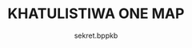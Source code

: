 ---
author: sekret.bppkb
title: "KHATULISTIWA ONE MAP"
thumbnail: /Aplikasi-Balitbang/thumbnails/khatulistiwa-one-map.png
eurl: https://kom-litbang.kalbarprov.go.id/home
---